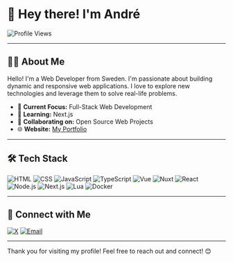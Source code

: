 # 👋 Hey there! I'm André

![Profile Views](https://komarev.com/ghpvc/?username=claaayz&color=blueviolet&style=for-the-badge	)

---

## 🧑‍💻 About Me

Hello! I'm a Web Developer from Sweden. I'm passionate about building dynamic and responsive web applications. I love to explore new technologies and leverage them to solve real-life problems.

- 🎯 **Current Focus:** Full-Stack Web Development
- 🚀 **Learning:** Next.js
- 👥 **Collaborating on:** Open Source Web Projects
- 🌐 **Website:** [My Portfolio](https://clayz.dev)

---

## 🛠️ Tech Stack

![HTML](https://img.shields.io/badge/HTML-E34F26?style=for-the-badge&logo=html5&logoColor=white)
![CSS](https://img.shields.io/badge/CSS-1572B6?style=for-the-badge&logo=css3&logoColor=white)
![JavaScript](https://img.shields.io/badge/JavaScript-F7DF1E?style=for-the-badge&logo=javascript&logoColor=black)
![TypeScript](https://img.shields.io/badge/TypeScript-007ACC?style=for-the-badge&logo=typescript&logoColor=white)
![Vue](https://img.shields.io/badge/Vue.js-4FC08D?style=for-the-badge&logo=vue.js&logoColor=white)
![Nuxt](https://img.shields.io/badge/Nuxt.js-00C58E?style=for-the-badge&logo=nuxt.js&logoColor=white)
![React](https://img.shields.io/badge/React-20232A?style=for-the-badge&logo=react&logoColor=61DAFB)
![Node.js](https://img.shields.io/badge/Node.js-339933?style=for-the-badge&logo=nodedotjs&logoColor=white)
![Next.js](https://img.shields.io/badge/Next.js-000000?style=for-the-badge&logo=nextdotjs&logoColor=white)
![Lua](https://img.shields.io/badge/Lua-2C2D72?style=for-the-badge&logo=lua&logoColor=white)
![Docker](https://img.shields.io/badge/Docker-2496ED?style=for-the-badge&logo=docker&logoColor=white)

---

## 💬 Connect with Me

[![X](https://img.shields.io/badge/X-1DA1F2?style=for-the-badge&logo=x&logoColor=white)](https://x.com/claaayz69)
[![Email](https://img.shields.io/badge/Email-D14836?style=for-the-badge&logo=gmail&logoColor=white)](mailto:andrenoren000@gmail.com)


---

Thank you for visiting my profile! Feel free to reach out and connect! 😊
